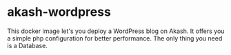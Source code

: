 # akash-wordpress

This docker image let's you deploy a WordPress blog on Akash. It offers you a simple php configuration for better performance.
The only thing you need is a Database.
